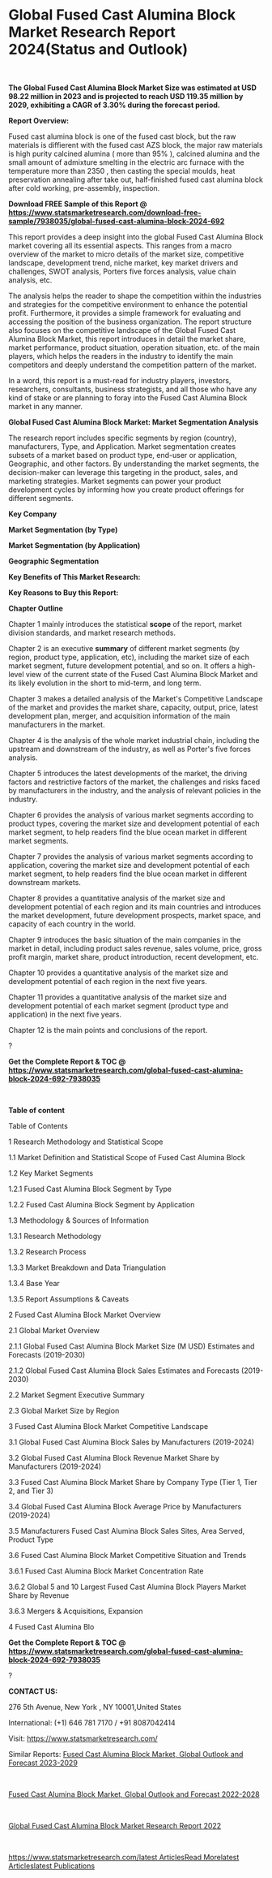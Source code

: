 <h1>Global Fused Cast Alumina Block Market Research Report 2024(Status and Outlook)</h1><br/><p><strong>The Global Fused Cast Alumina Block Market Size was estimated at USD 98.22 million in 2023 and is projected to reach USD 119.35 million by 2029, exhibiting a <strong>CAGR</strong> of 3.30% during the forecast period.</strong></p>
 
 
 
 <p><strong>Report Overview:</strong></p>
 
 
 
 <p>Fused cast alumina block is one of the fused cast block, but the raw materials is diffierent with the fused cast AZS block, the major raw materials is high purity calcined alumina ( more than 95% ), calcined alumina and the small amount of admixture smelting in the electric arc furnace with the temperature more than 2350 , then casting the special moulds, heat preservation annealing after take out, half-finished fused cast alumina block after cold working, pre-assembly, inspection.</p>
 
 
 
 <p><strong>Download FREE Sample of this Report @ <a href="https://www.statsmarketresearch.com/download-free-sample/7938035/global-fused-cast-alumina-block-2024-692">https://www.statsmarketresearch.com/download-free-sample/7938035/global-fused-cast-alumina-block-2024-692</a></strong></p>
 
 
 
 <p>This report provides a deep insight into the global Fused Cast Alumina Block market covering all its essential aspects. This ranges from a macro overview of the market to micro details of the market size, competitive landscape, development trend, niche market, key market drivers and challenges, SWOT analysis, Porters five forces analysis, value chain analysis, etc.</p>
 
 
 
 <p>The analysis helps the reader to shape the competition within the industries and strategies for the competitive environment to enhance the potential profit. Furthermore, it provides a simple framework for evaluating and accessing the position of the business organization. The report structure also focuses on the competitive landscape of the Global Fused Cast Alumina Block Market, this report introduces in detail the market share, market performance, product situation, operation situation, etc. of the main players, which helps the readers in the industry to identify the main competitors and deeply understand the competition pattern of the market.</p>
 
 
 
 <p>In a word, this report is a must-read for industry players, investors, researchers, consultants, business strategists, and all those who have any kind of stake or are planning to foray into the Fused Cast Alumina Block market in any manner.</p>
 
 
 
 <p><strong>Global Fused Cast Alumina Block Market: Market Segmentation Analysis</strong></p>
 
 
 
 <p>The research report includes specific segments by region (country), manufacturers, Type, and Application. Market segmentation creates subsets of a market based on product type, end-user or application, Geographic, and other factors. By understanding the market segments, the decision-maker can leverage this targeting in the product, sales, and marketing strategies. Market segments can power your product development cycles by informing how you create product offerings for different segments.</p>
 
 
 
 <p><strong>Key Company</strong></p>
 
 
 
 <p><strong>Market Segmentation (by Type)</strong></p>
 
 
 
 <p><strong>Market Segmentation (<strong>by Application</strong>)</strong></p>
 
 
 
 <p><strong>Geographic Segmentation</strong></p>
 
 
 
 <p><strong>Key Benefits of This Market Research:</strong></p>
 
 
 
 <p><strong>Key <strong>Reasons to Buy</strong> this Report:</strong></p>
 
 
 
 <p><strong>Chapter Outline</strong></p>
 
 
 
 <p>Chapter 1 mainly introduces the statistical <strong>scope</strong> of the report, market division standards, and market research methods.</p>
 
 
 
 <p>Chapter 2 is an executive <strong>summary</strong> of different market segments (by region, product type, application, etc), including the market size of each market segment, future development potential, and so on. It offers a high-level view of the current state of the Fused Cast Alumina Block Market and its likely evolution in the short to mid-term, and long term.</p>
 
 
 
 <p>Chapter 3 makes a detailed analysis of the Market&#39;s Competitive Landscape of the market and provides the market share, capacity, output, price, latest development plan, merger, and acquisition information of the main manufacturers in the market.</p>
 
 
 
 <p>Chapter 4 is the analysis of the whole market industrial chain, including the upstream and downstream of the industry, as well as Porter&#39;s five forces analysis.</p>
 
 
 
 <p>Chapter 5 introduces the latest developments of the market, the driving factors and restrictive factors of the market, the challenges and risks faced by manufacturers in the industry, and the analysis of relevant policies in the industry.</p>
 
 
 
 <p>Chapter 6 provides the analysis of various market segments according to product types, covering the market size and development potential of each market segment, to help readers find the blue ocean market in different market segments.</p>
 
 
 
 <p>Chapter 7 provides the analysis of various market segments according to application, covering the market size and development potential of each market segment, to help readers find the blue ocean market in different downstream markets.</p>
 
 
 
 <p>Chapter 8 provides a quantitative analysis of the market size and development potential of each region and its main countries and introduces the market development, future development prospects, market space, and capacity of each country in the world.</p>
 
 
 
 <p>Chapter 9 introduces the basic situation of the main companies in the market in detail, including product sales revenue, sales volume, price, gross profit margin, market share, product introduction, recent development, etc.</p>
 
 
 
 <p>Chapter 10 provides a quantitative analysis of the market size and development potential of each region in the next five years.</p>
 
 
 
 <p>Chapter 11 provides a quantitative analysis of the market size and development potential of each market segment (product type and application) in the next five years.</p>
 
 
 
 <p>Chapter 12 is the main points and conclusions of the report.</p>
 
 
 
 <p>? </p>
 
 
 
 <div><b>Get the Complete Report & TOC @ <a href="https://www.statsmarketresearch.com/global-fused-cast-alumina-block-2024-692-7938035">https://www.statsmarketresearch.com/global-fused-cast-alumina-block-2024-692-7938035</a></b></div>
 
 
 
 <p><br />
 
 <b>Table of content</b></p>
 
 
 
 <p>Table of Contents<br />
 
 1 Research Methodology and Statistical Scope<br />
 
 1.1 Market Definition and Statistical Scope of Fused Cast Alumina Block<br />
 
 1.2 Key Market Segments<br />
 
 1.2.1 Fused Cast Alumina Block Segment by Type<br />
 
 1.2.2 Fused Cast Alumina Block Segment by Application<br />
 
 1.3 Methodology & Sources of Information<br />
 
 1.3.1 Research Methodology<br />
 
 1.3.2 Research Process<br />
 
 1.3.3 Market Breakdown and Data Triangulation<br />
 
 1.3.4 Base Year<br />
 
 1.3.5 Report Assumptions & Caveats<br />
 
 2 Fused Cast Alumina Block Market Overview<br />
 
 2.1 Global Market Overview<br />
 
 2.1.1 Global Fused Cast Alumina Block Market Size (M USD) Estimates and Forecasts (2019-2030)<br />
 
 2.1.2 Global Fused Cast Alumina Block Sales Estimates and Forecasts (2019-2030)<br />
 
 2.2 Market Segment Executive Summary<br />
 
 2.3 Global Market Size by Region<br />
 
 3 Fused Cast Alumina Block Market Competitive Landscape<br />
 
 3.1 Global Fused Cast Alumina Block Sales by Manufacturers (2019-2024)<br />
 
 3.2 Global Fused Cast Alumina Block Revenue Market Share by Manufacturers (2019-2024)<br />
 
 3.3 Fused Cast Alumina Block Market Share by Company Type (Tier 1, Tier 2, and Tier 3)<br />
 
 3.4 Global Fused Cast Alumina Block Average Price by Manufacturers (2019-2024)<br />
 
 3.5 Manufacturers Fused Cast Alumina Block Sales Sites, Area Served, Product Type<br />
 
 3.6 Fused Cast Alumina Block Market Competitive Situation and Trends<br />
 
 3.6.1 Fused Cast Alumina Block Market Concentration Rate<br />
 
 3.6.2 Global 5 and 10 Largest Fused Cast Alumina Block Players Market Share by Revenue<br />
 
 3.6.3 Mergers & Acquisitions, Expansion<br />
 
 4 Fused Cast Alumina Blo</p>
 
 
 
 <div><b>Get the Complete Report & TOC @ <a href="https://www.statsmarketresearch.com/global-fused-cast-alumina-block-2024-692-7938035">https://www.statsmarketresearch.com/global-fused-cast-alumina-block-2024-692-7938035</a></b></div>
 
 
 
 <p>? </p>
 
 
 
 <p><b>CONTACT US:</b><br />
 
 276 5th Avenue, New York , NY 10001,United States<br />
 
 International: (+1) 646 781 7170 / +91 8087042414<br />
 
 Visit: <a href="https://www.statsmarketresearch.com/">https://www.statsmarketresearch.com/</a><br />
 
 Similar Reports: <a href="https://www.statsmarketresearch.com/global-fused-cast-alumina-block-2024-692-7938035">Fused Cast Alumina Block Market, Global Outlook and Forecast 2023-2029</a><br />
 
 <br />
 
 <a href="https://www.statsmarketresearch.com/global-fused-cast-alumina-block-2024-692-7938035">Fused Cast Alumina Block Market, Global Outlook and Forecast 2022-2028</a><br />
 
 <br />
 
 <a href="https://www.statsmarketresearch.com/global-fused-cast-alumina-block-2024-692-7938035">Global Fused Cast Alumina Block Market Research Report 2022</a><br />
 
 <br />
 
 <a href="https://gyeongbokgung.com">https://www.statsmarketresearch.com/</a><a href="https://hallyeomaritime.com">latest Articles</a><a href="https://jingwansa.com">Read More</a><a href="https://nguoiviet.jp/">latest Articles</a><a href="https://www.intelmarketresearch.com/">latest Publications</a></p>